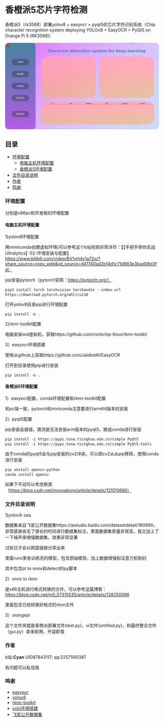# 香橙派5芯片字符检测
  香橙派5（rk3588）部署yolov8 + easyocr + pyqt5的芯片字符识别系统（Chip character recognition system deploying YOLOv8 + EasyOCR + PyQt5 on Orange Pi 5 (RK3588)）
<!-- PROJECT SHIELDS -->
<p align="center">
  <a href="https://github.com/ABigCyan/Chip-character-recognition">
    <img src="images/ui.png" alt="Logo" >
  </a>
  
<!-- PROJECT LOGO -->
  
## 目录

- [环境配置](#环境配置)
  - [电脑主机环境配置](#电脑主机环境配置)
  - [香橙派5环境配置](#香橙派5环境配置)
- [文件目录说明](#文件目录说明)
- [作者](#作者)
- [鸣谢](#鸣谢)

### 环境配置
  分别是x86pc和开发板的环境配置

#### 电脑主机环境配置
1)yolov8环境配置

用mimiconda创建虚拟环境(可以参考这个b站视频非常详尽：【【手把手带你实战Ultralytics】02-环境安装与配置】 https://www.bilibili.com/video/BV1vH4y1a72o/?share_source=copy_web&vd_source=d41740ad2b14d1c71d883e3bad08d3fd）

  pip安装pytorch（pytorch官网：https://pytorch.org/）
  
  ```
pip3 install torch torchvision torchaudio --index-url https://download.pytorch.org/whl/cu118
```

  打开yolov8目录pip进行环境配置
  
```
pip install -e .
```

2)rknn-toolkit配置

电脑安装wsl虚拟机，获取https://github.com/rockchip-linux/rknn-toolkit

3）easyocr环境搭建

使用从github上获取https://github.com/JaidedAI/EasyOCR

打开到目录使用pip进行安装

```
pip install -e .
```

#### 香橙派5环境配置

1）easyocr配置，conda环境配置和rknn-toolkit配置

和pc端一致，pytorch和miniconda注意要进行arm64版本的安装

2）pyqt5配置

pip安装会报错，猜测是无法安装arm版本的pyqt5，换成conda进行安装

```
pip install -i https://pypi.tuna.tsinghua.edu.cn/simple PyQt5
pip install -i https://pypi.tuna.tsinghua.edu.cn/simple PyQt5-tools 
```

由于conda的pyqt5会与pip安装的cv2冲突，可以把cv2从从pip移除，使用conda进行安装

```
pip unstall opencv-python
conda install opencv
```

如果下不动可以考虑换源（https://blog.csdn.net/innovationy/article/details/121510666）


### 文件目录说明
1)yolov8-sea 

数据集来自飞浆公开数据集https://aistudio.baidu.com/datasetdetail/180690，非常感谢省去了很长的时间进行数据集标注，里面数据集质量非常高，我又加上了一下噪声来增强数据集，效果非常显著

过些日子会以网盘链接分享出来

里面runs里有训练完的模型，包含原始模型，加上数据增强和注意力机制的

其中包含pt to onnx和detect的py脚本

2）onnx to rknn

是x86主机进行格式转换的文件，可以参考这篇博客：https://blog.csdn.net/m0_57315535/article/details/128250096

里面包含已经转换好格式的rknn文件

3）orangepi

这个文件夹就是香橙派部署文件(test.py)，ui文件(untitled.py)，和最终整合文件（gui.py）拿来即用，开袋即食

### 作者

b站:__Cyan__  UID87843117; qq:2257560387    

有问题可以私信我

### 鸣谢

- [easyocr](https://github.com/JaidedAI/EasyOCR)
- [yolov8](https://github.com/ultralytics/ultralytics)
- [rknn-toolkit](https://github.com/rockchip-linux/rknn-toolkit)
- [yolo环境搭建](https://www.bilibili.com/video/BV1vH4y1a72o/?share_source=copy_web&vd_source=d41740ad2b14d1c71d883e3bad08d3fd）)
- [飞浆公开数据集](https://aistudio.baidu.com/datasetdetail/180690)



